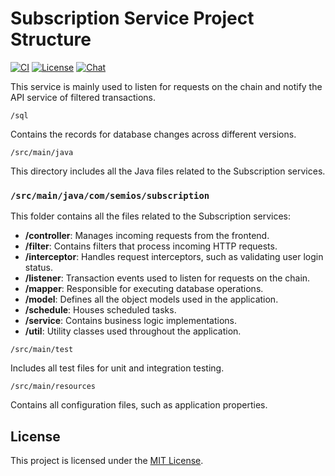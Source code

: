 # Subscription Service Project Structure

[![CI](https://github.com/Semios-Protocol/SemiOS-Backend/actions/workflows/maven.yml/badge.svg)][gh-ci]
[![License](https://img.shields.io/badge/License-MIT-orange.svg)][mit-license]
[![Chat][tg-badge]][tg-url]


This service is mainly used to listen for requests on the chain and notify the API service of filtered transactions.
```
/sql
```
Contains the records for database changes across different versions.

```
/src/main/java
```
This directory includes all the Java files related to the Subscription services.

### `/src/main/java/com/semios/subscription`

This folder contains all the files related to the Subscription services:

- **/controller**: Manages incoming requests from the frontend.
- **/filter**: Contains filters that process incoming HTTP requests.
- **/interceptor**: Handles request interceptors, such as validating user login status.
- **/listener**: Transaction events used to listen for requests on the chain.
- **/mapper**: Responsible for executing database operations.
- **/model**: Defines all the object models used in the application.
- **/schedule**: Houses scheduled tasks.
- **/service**: Contains business logic implementations.
- **/util**: Utility classes used throughout the application.

```
/src/main/test
```
Includes all test files for unit and integration testing.

```
/src/main/resources
```
Contains all configuration files, such as application properties.



## License

This project is licensed under the [MIT License](https://opensource.org/license/mit/).

[gh-ci]: https://github.com/Semios-Protocol/SemiOS-Backend/actions/workflows/maven.yml
[mit-license]: https://opensource.org/license/mit/
[tg-url]: https://t.me/c/2070866902/1
[tg-badge]: https://img.shields.io/badge/chat-telegram-blue
